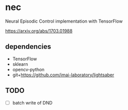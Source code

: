 # nec
Neural Episodic Control implementation with TensorFlow

https://arxiv.org/abs/1703.01988

## dependencies
- TensorFlow
- sklearn
- opencv-python
- git+https://github.com/imai-laboratory/lightsaber

## TODO
- [ ] batch write of DND
